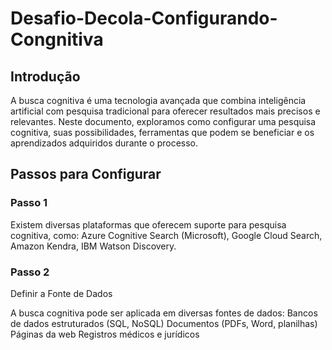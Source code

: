 # Desafio-Decola-Configurando-Congnitiva
## Introdução

A busca cognitiva é uma tecnologia avançada que combina inteligência artificial com pesquisa tradicional para oferecer resultados 
mais precisos e relevantes. Neste documento, exploramos como configurar uma pesquisa cognitiva, suas possibilidades, ferramentas que 
podem se beneficiar e os aprendizados adquiridos durante o processo.

## Passos para Configurar

### Passo 1

Existem diversas plataformas que oferecem suporte para pesquisa cognitiva, como:
Azure Cognitive Search (Microsoft),
Google Cloud Search,
Amazon Kendra,
IBM Watson Discovery.

### Passo 2

Definir a Fonte de Dados

A busca cognitiva pode ser aplicada em diversas fontes de dados:
Bancos de dados estruturados (SQL, NoSQL)
Documentos (PDFs, Word, planilhas)
Páginas da web
Registros médicos e jurídicos

